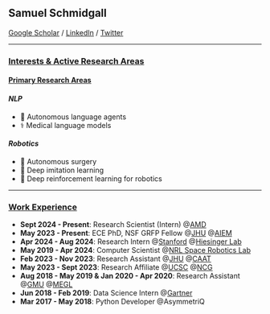 ## Samuel Schmidgall
<a href="https://scholar.google.com/citations?user=bQDooZEAAAAJ&hl=en">Google Scholar</a> / <a href="https://www.linkedin.com/in/samuel-schmidgall-288632162/">LinkedIn</a> / <a href="https://twitter.com/SRSchmidgall">Twitter</a> 

---------------
### <ins>Interests & Active Research Areas</ins>
#### <ins>Primary Research Areas</ins>

#### _NLP_
* 🚂 Autonomous language agents
* ⚕️ Medical language models
#### _Robotics_
* 🧬 Autonomous surgery
* 🦾 Deep imitation learning
* 🦑 Deep reinforcement learning for robotics
---------------

### <ins>Work Experience</ins>
* **Sept 2024 - Present**: Research Scientist (Intern) @<a href="https://www.amd.com/en.html">AMD</a>
* **May 2023 - Present**: ECE PhD, NSF GRFP Fellow @<a href="https://www.jhu.edu/">JHU</a> @<a href="https://aiem.jhu.edu">AIEM</a>
* **Apr 2024 - Aug 2024**: Research Intern @<a href="https://med.stanford.edu/">Stanford</a> @<a href="https://www.hiesingerlab.com/">Hiesinger Lab</a>
* **May 2019 - Apr 2024**: Computer Scientist @<a href="https://www.nrl.navy.mil/">NRL Space Robotics Lab</a>
* **Feb 2023 - Nov 2023**: Research Assistant @<a href="https://www.jhu.edu/">JHU</a> @<a href="https://caat.jhsph.edu/">CAAT</a>
* **May 2023 - Sept 2023**: Research Affiliate @<a href="https://www.ucsc.edu/">UCSC</a> @<a href="https://ncg.ucsc.edu/">NCG</a>
* **Aug 2018 - May 2019 & Jan 2020 - Apr 2020**: Research Assistant @<a href="https://www.gmu.edu/">GMU</a> @<a href="https://megl.science.gmu.edu/">MEGL</a>
* **Jun 2018 - Feb 2019**: Data Science Intern @<a href="https://www.gartner.com/">Gartner</a>
* **Mar 2017 - May 2018**: Python Developer @AsymmetriQ

